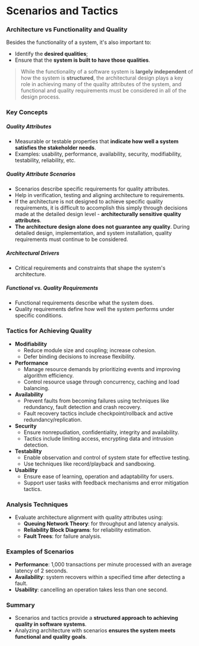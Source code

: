 # Scenarios and Tactics
### Architecture vs Functionality and Quality
Besides the functionality of a system, it's also important to:
- Identify the **desired qualities**;
- Ensure that the **system is built to have those qualities**.

> While the functionality of a software system is **largely independent** of how the system is **structured**, the architectural design plays a key role in achieving many of the quality attributes of the system, and functional and quality requirements must be considered in all of the design process.
### Key Concepts
##### Quality Attributes
- Measurable or testable properties that **indicate how well a system satisfies the stakeholder needs**.
- Examples: usability, performance, availability, security, modifiability, testability, reliability, etc.

##### Quality Attribute Scenarios
- Scenarios describe specific requirements for quality attributes.
- Help in verification, testing and aligning architecture to requirements.
- If the architecture is not designed to achieve specific quality requirements, it is difficult to accomplish this simply through decisions made at the detailed design level - **architecturally sensitive quality attributes**.
- **The architecture design alone does not guarantee any quality**. During detailed design, implementation, and system installation, quality requirements must continue to be considered.

##### Architectural Drivers
- Critical requirements and constraints that shape the system's architecture.

##### Functional vs. Quality Requirements
- Functional requirements describe what the system does.
- Quality requirements define how well the system performs under specific conditions.

### Tactics for Achieving Quality
- **Modifiability** 
	- Reduce module size and coupling; increase cohesion. 
	- Defer binding decisions to increase flexibility.
- **Performance**
	- Manage resource demands by prioritizing events and improving algorithm efficiency. 
	- Control resource usage through concurrency, caching and load balancing.
- **Availability** 
	- Prevent faults from becoming failures using techniques like redundancy, fault detection and crash recovery.
	- Fault recovery tactics include checkpoint/rollback and active redundancy/replication.
- **Security** 
	- Ensure nonrepudiation, confidentiality, integrity and availability.
	- Tactics include limiting access, encrypting data and intrusion detection. 
- **Testability** 
	- Enable observation and control of system state for effective testing. 
	- Use techniques like record/playback and sandboxing.
- **Usability**
	- Ensure ease of learning, operation and adaptability for users. 
	- Support user tasks with feedback mechanisms and error mitigation tactics.

### Analysis Techniques
- Evaluate architecture alignment with quality attributes using:
  - **Queuing Network Theory**: for throughput and latency analysis.
  - **Reliability Block Diagrams**: for reliability estimation.
  - **Fault Trees**: for failure analysis.

### Examples of Scenarios
- **Performance**: 1,000 transactions per minute processed with an average latency of 2 seconds.
- **Availability**: system recovers within a specified time after detecting a fault.
- **Usability**: cancelling an operation takes less than one second.

### Summary
- Scenarios and tactics provide a **structured approach to achieving quality in software systems**.
- Analyzing architecture with scenarios **ensures the system meets functional and quality goals**.